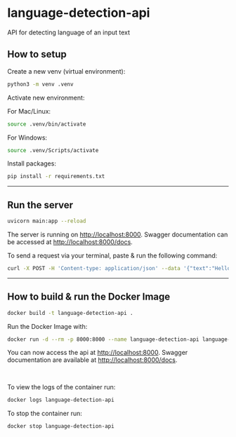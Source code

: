 # language-detection-api

API for detecting language of an input text

## How to setup

Create a new venv (virtual environment):

```bash
python3 -m venv .venv
```

Activate new environment:

For Mac/Linux:

```bash
source .venv/bin/activate
```

For Windows:

```bash
source .venv/Scripts/activate
```

Install packages:

```bash
pip install -r requirements.txt
```

---

## Run the server

```bash
uvicorn main:app --reload
```

The server is running on [http://localhost:8000](http://127.0.0.1:8000/). Swagger documentation can be accessed at [http://localhost:8000/docs](http://127.0.0.1:8000/docs).

To send a request via your terminal, paste & run the following command:

```bash
curl -X POST -H 'Content-type: application/json' --data '{"text":"Hello, World!"}' http://localhost:8000
```

---

## How to build & run the Docker Image

```bash
docker build -t language-detection-api .
```

Run the Docker Image with:

```bash
docker run -d --rm -p 8000:8000 --name language-detection-api language-detection-api
```

You can now access the api at [http://localhost:8000](http://127.0.0.1:8000/). Swagger documentation are available at [http://localhost:8000/docs](http://127.0.0.1:8000/docs).

<br/>

To view the logs of the container run:

```bash
docker logs language-detection-api
```

To stop the container run:

```bash
docker stop language-detection-api
```

